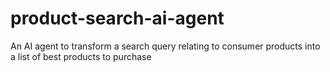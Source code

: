 # product-search-ai-agent
An AI agent to transform a search query relating to consumer products into a list of best products to purchase
